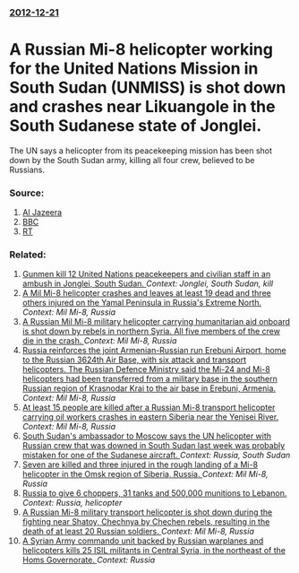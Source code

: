 ### [2012-12-21](/news/2012/12/21/index.md)

# A Russian Mi-8 helicopter working for the United Nations Mission in South Sudan (UNMISS) is shot down and crashes near Likuangole in the South Sudanese state of Jonglei. 

The UN says a helicopter from its peacekeeping mission has been shot down by the South Sudan army, killing all four crew, believed to be Russians.


### Source:

1. [Al Jazeera](http://www.aljazeera.com/news/africa/2012/12/20121221173421145463.html)
2. [BBC](http://www.bbc.co.uk/news/world-africa-20819468)
3. [RT](http://rt.com/news/russian-helicopter-shot-sudan-600/)

### Related:

1. [Gunmen kill 12 United Nations peacekeepers and civilian staff in an ambush in Jonglei, South Sudan. ](/news/2013/04/9/gunmen-kill-12-united-nations-peacekeepers-and-civilian-staff-in-an-ambush-in-jonglei-south-sudan.md) _Context: Jonglei, South Sudan, kill_
2. [A Mil Mi-8 helicopter crashes and leaves at least 19 dead and three others injured on the Yamal Peninsula in Russia's Extreme North. ](/news/2016/10/21/a-mil-mi-8-helicopter-crashes-and-leaves-at-least-19-dead-and-three-others-injured-on-the-yamal-peninsula-in-russia-s-extreme-north.md) _Context: Mil Mi-8, Russia_
3. [A Russian Mil Mi-8 military helicopter carrying humanitarian aid onboard is shot down by rebels in northern Syria. All five members of the crew die in the crash. ](/news/2016/08/1/a-russian-mil-mi-8-military-helicopter-carrying-humanitarian-aid-onboard-is-shot-down-by-rebels-in-northern-syria-all-five-members-of-the-c.md) _Context: Mil Mi-8, Russia_
4. [Russia reinforces the joint Armenian-Russian run Erebuni Airport, home to the Russian 3624th Air Base, with six attack and transport helicopters. The Russian Defence Ministry said the Mi-24 and Mi-8 helicopters had been transferred from a military base in the southern Russian region of Krasnodar Krai to the air base in Erebuni, Armenia. ](/news/2015/12/21/russia-reinforces-the-joint-armenian-russian-run-erebuni-airport-home-to-the-russian-3624th-air-base-with-six-attack-and-transport-helicop.md) _Context: Mil Mi-8, Russia_
5. [At least 15 people are killed after a Russian Mi-8 transport helicopter carrying oil workers crashes in eastern Siberia near the Yenisei River. ](/news/2015/11/26/at-least-15-people-are-killed-after-a-russian-mi-8-transport-helicopter-carrying-oil-workers-crashes-in-eastern-siberia-near-the-yenisei-riv.md) _Context: Mil Mi-8, Russia_
6. [South Sudan's ambassador to Moscow says the UN helicopter with Russian crew that was downed in South Sudan last week was probably mistaken for one of the Sudanese aircraft. ](/news/2012/12/28/south-sudanas-ambassador-to-moscow-says-the-un-helicopter-with-russian-crew-that-was-downed-in-south-sudan-last-week-was-probably-mistaken.md) _Context: Russia, South Sudan_
7. [Seven are killed and three injured in the rough landing of a Mi-8 helicopter in the Omsk region of Siberia, Russia. ](/news/2010/11/25/seven-are-killed-and-three-injured-in-the-rough-landing-of-a-mi-8-helicopter-in-the-omsk-region-of-siberia-russia.md) _Context: Mil Mi-8, Russia_
8. [Russia to give 6 choppers, 31 tanks and 500,000 munitions to Lebanon. ](/news/2010/11/17/russia-to-give-6-choppers-31-tanks-and-500-000-munitions-to-lebanon.md) _Context: Russia, helicopter_
9. [ A Russian Mi-8 military transport helicopter is shot down during the fighting near Shatoy, Chechnya by Chechen rebels, resulting in the death of at least 20 Russian soldiers. ](/news/2007/04/27/a-russian-mi-8-military-transport-helicopter-is-shot-down-during-the-fighting-near-shatoy-chechnya-by-chechen-rebels-resulting-in-the-dea.md) _Context: Mil Mi-8, Russia_
10. [A Syrian Army commando unit backed by Russian warplanes and helicopters kills 25 ISIL militants in Central Syria, in the northeast of the Homs Governorate. ](/news/2017/08/13/a-syrian-army-commando-unit-backed-by-russian-warplanes-and-helicopters-kills-25-isil-militants-in-central-syria-in-the-northeast-of-the-ho.md) _Context: Russia_
